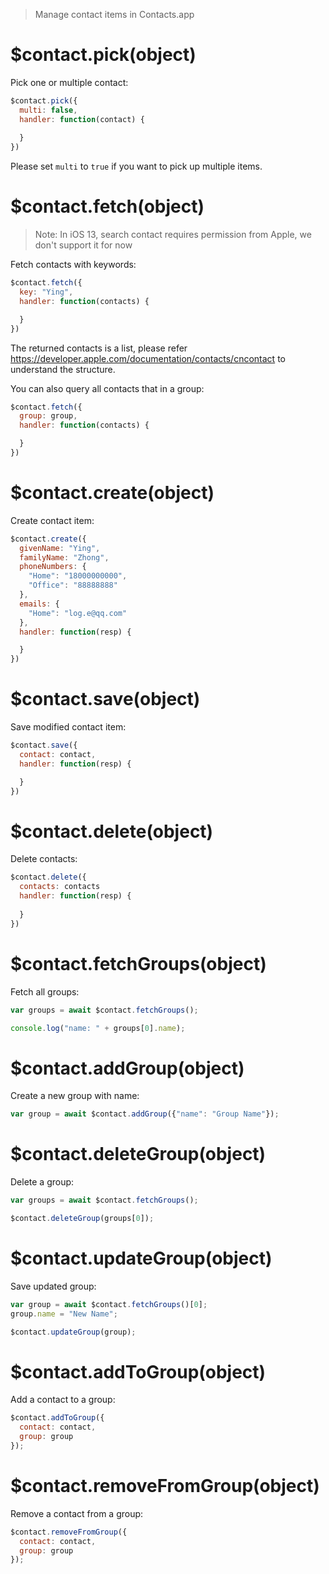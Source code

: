 > Manage contact items in Contacts.app

# $contact.pick(object)

Pick one or multiple contact:

```js
$contact.pick({
  multi: false,
  handler: function(contact) {
    
  }
})
```

Please set `multi` to `true` if you want to pick up multiple items.

# $contact.fetch(object)

> Note: In iOS 13, search contact requires permission from Apple, we don't support it for now

Fetch contacts with keywords:

```js
$contact.fetch({
  key: "Ying",
  handler: function(contacts) {

  }
})
```

The returned contacts is a list, please refer https://developer.apple.com/documentation/contacts/cncontact to understand the structure.

You can also query all contacts that in a group:

```js
$contact.fetch({
  group: group,
  handler: function(contacts) {

  }
})
```

# $contact.create(object)

Create contact item:

```js
$contact.create({
  givenName: "Ying",
  familyName: "Zhong",
  phoneNumbers: {
    "Home": "18000000000",
    "Office": "88888888"
  },
  emails: {
    "Home": "log.e@qq.com"
  },
  handler: function(resp) {

  }
})
```

# $contact.save(object)

Save modified contact item:

```js
$contact.save({
  contact: contact,
  handler: function(resp) {

  }
})
```

# $contact.delete(object)

Delete contacts:

```js
$contact.delete({
  contacts: contacts
  handler: function(resp) {
    
  }
})
```

# $contact.fetchGroups(object)

Fetch all groups:

```js
var groups = await $contact.fetchGroups();

console.log("name: " + groups[0].name);
```

# $contact.addGroup(object)

Create a new group with name:

```js
var group = await $contact.addGroup({"name": "Group Name"});
```

# $contact.deleteGroup(object)

Delete a group:

```js
var groups = await $contact.fetchGroups();

$contact.deleteGroup(groups[0]);
```

# $contact.updateGroup(object)

Save updated group:

```js
var group = await $contact.fetchGroups()[0];
group.name = "New Name";

$contact.updateGroup(group);
```

# $contact.addToGroup(object)

Add a contact to a group:

```js
$contact.addToGroup({
  contact: contact,
  group: group
});
```

# $contact.removeFromGroup(object)

Remove a contact from a group:

```js
$contact.removeFromGroup({
  contact: contact,
  group: group
});
```